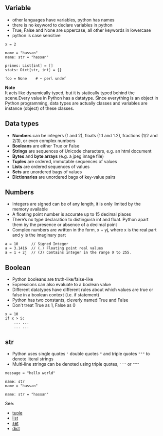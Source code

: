 ## Variable
* other languages have variables, python has names
* there is no keyword to declare variables in python
* True, False and None are uppercase, all other keywords in lowercase
* python is case sensitive

```
x = 2

name = "hassan"
name: str = "hassan"

primes: List[int] = []
stats: Dict[str, int] = {}

foo = None    # ~ perl undef
```
**Note**    
It acts like dynamically typed, but it is statically typed behind the scene.Every value in Python has a datatype. Since everything is an object in Python programming, data types are actually classes and variables are instance (object) of these classes.

## Data types
* **Numbers** can be integers (1 and 2), floats (1.1 and 1.2), fractions (1/2 and 2/3), or even complex numbers
* **Booleans** are either True or False
* **Strings** are sequences of Unicode characters, e.g. an html document
* **Bytes** and **byte arrays** (e.g. a jpeg image file)
* **Tuples** are ordered, immutable sequences of values
* **Lists** are ordered sequences of values
* **Sets** are unordered bags of values
* **Dictionaries** are unordered bags of key-value pairs

## Numbers
* Integers are signed can be of any length, it is only limited by the memory available
* A floating point number is accurate up to 15 decimal places
* There’s no type declaration to distinguish int and float. Python apart them by the presence or absence of a decimal point
* Complex numbers are written in the form, x + yj, where x is the real part and y is the imaginary part
```
a = 10      // Signed Integer
a = 3.1416  // (.) Floating point real values
a = 1 + 2j  // (J) Contains integer in the range 0 to 255.
```

## Boolean
* Python booleans are truth-like/false-like
* Expressions can also evaluate to a boolean value
* Different datatypes have different rules about which values are true or false in a boolean context (i.e. if statement)
* Python has two constants, cleverly named True and False
* Don't treat True as 1, False as 0
```
x = 10
if x > 5:
    ... ...
    ... ...
```

## str
* Python uses single quotes `'` double quotes `"` and triple quotes `"""` to denote literal strings
* Multi-line strings can be denoted using triple quotes, `'''` or `"""`
```
message = "hello world"

name: str
name = "hassan"

name: str = "hassan"
```

See:    
* [tuple](#)     
* [list](#)
* [set](#)
* [dict](#)
